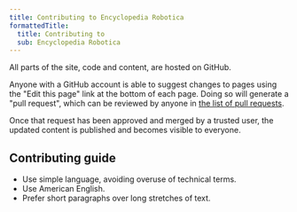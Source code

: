 ```yaml
---
title: Contributing to Encyclopedia Robotica
formattedTitle:
  title: Contributing to
  sub: Encyclopedia Robotica
---
```


All parts of the site, code and content, are hosted on GitHub.

Anyone with a GitHub account is able to suggest changes to pages using the "Edit this page" link at the bottom of each page. Doing so will generate a "pull request", which can be reviewed by anyone in [the list of pull requests](//github.com/querkmachine/encyclopedia-dramatica/pulls).

Once that request has been approved and merged by a trusted user, the updated content is published and becomes visible to everyone.

## Contributing guide

- Use simple language, avoiding overuse of technical terms.
- Use American English.
- Prefer short paragraphs over long stretches of text.
